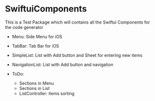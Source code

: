 # SwiftuiComponents

This is a Test Package which will contains all the Swiftui Components for the code generator

- Menu: Side Menu for iOS

- TabBar: Tab Bar for iOS

- SimpleList: List with Add button and Sheet for entering new items

- NavigationList: List with Add button and navigation

- ToDo:

    - Sections in Menu
    - Sections in List
    - ListController: items sorting

